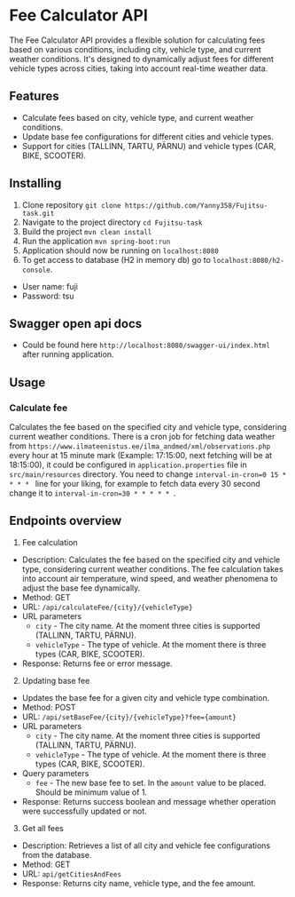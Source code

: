 # Fee Calculator API
The Fee Calculator API provides a flexible solution for calculating fees based on various conditions, including city, vehicle type, and current weather conditions. It's designed to dynamically adjust fees for different vehicle types across cities, taking into account real-time weather data.

## Features
*  Calculate fees based on city, vehicle type, and current weather conditions.
*  Update base fee configurations for different cities and vehicle types.
*  Support for cities (TALLINN, TARTU, PÄRNU) and vehicle types (CAR, BIKE, SCOOTER).

## Installing
1. Clone repository
```git clone https://github.com/Yanny358/Fujitsu-task.git```
2. Navigate to the project directory
```cd Fujitsu-task```
3. Build the project
```mvn clean install```
4. Run the application
```mvn spring-boot:run```
5. Application should now be running on ``localhost:8080``
6. To get access to database (H2 in memory db) go to ``localhost:8080/h2-console``. 
* User name: fuji 
* Password: tsu

## Swagger open api docs
* Could be found here ``http://localhost:8080/swagger-ui/index.html`` after running application.

## Usage
### Calculate fee
Calculates the fee based on the specified city and vehicle type, considering current weather conditions.
There is a cron job for fetching data weather from ``https://www.ilmateenistus.ee/ilma_andmed/xml/observations.php``
every hour at 15 minute mark (Example: 17:15:00, next fetching will be at 18:15:00), it could be configured in
`application.properties` file in `src/main/resources` directory. You need to change ``interval-in-cron=0 15 * * * *
`` line for your liking, for example to fetch data every 30 second change it to `interval-in-cron=30 * * * * *
`.

## Endpoints overview
1. Fee calculation
 * Description: Calculates the fee based on the specified city and vehicle type, considering current weather conditions.
   The fee calculation takes into account air temperature, wind speed, and weather phenomena to adjust the base fee dynamically.
 * Method: GET
 * URL: ```/api/calculateFee/{city}/{vehicleType}```
 * URL parameters
    * `city` - The city name. At the moment three cities is supported (TALLINN, TARTU, PÄRNU).
    * `vehicleType` - The type of vehicle. At the moment there is three types (CAR, BIKE, SCOOTER).
 * Response: Returns fee or error message.

2. Updating base fee 
* Updates the base fee for a given city and vehicle type combination.
* Method: POST
* URL: ```/api/setBaseFee/{city}/{vehicleType}?fee={amount}```
* URL parameters
   * `city` - The city name. At the moment three cities is supported (TALLINN, TARTU, PÄRNU).
   * `vehicleType` - The type of vehicle. At the moment there is three types (CAR, BIKE, SCOOTER).
* Query parameters
    * `fee` - The new base fee to set. In the `amount` value to be placed. Should be minimum value of 1.
* Response: Returns success boolean and message whether operation were successfully updated or not.

3. Get all fees
* Description: Retrieves a list of all city and vehicle fee configurations from the database.
* Method: GET
* URL: ```api/getCitiesAndFees```
* Response: Returns city name, vehicle type, and the fee amount.
